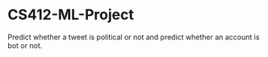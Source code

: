 # CS412-ML-Project
Predict whether a tweet is political or not and predict whether an account is bot or not.
